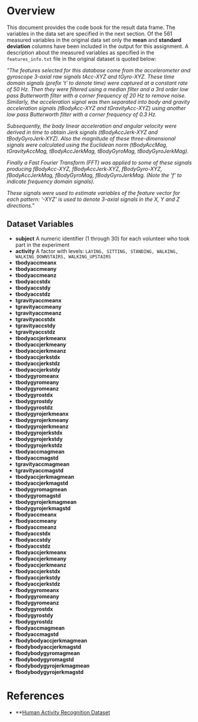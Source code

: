 Overview
========
This document provides the code book for the result data frame. The variables in the data set are specified in the next section. Of the 561 measured variables in the original data set only the **mean** and **standard deviation** columns have been included in the output for this assignment. A description about the measured variables as specified in the `features_info.txt` file in the original dataset is quoted below:

 *"The features selected for this database come from the accelerometer and gyroscope 3-axial raw signals tAcc-XYZ and tGyro-XYZ. These time domain signals (prefix 't' to denote time) were captured at a constant rate of 50 Hz. Then they were filtered using a median filter and a 3rd order low pass Butterworth filter with a corner frequency of 20 Hz to remove noise. Similarly, the acceleration signal was then separated into body and gravity acceleration signals (tBodyAcc-XYZ and tGravityAcc-XYZ) using another low pass Butterworth filter with a corner frequency of 0.3 Hz.*

  *Subsequently, the body linear acceleration and angular velocity were derived in time to obtain Jerk signals (tBodyAccJerk-XYZ and tBodyGyroJerk-XYZ). Also the magnitude of these three-dimensional signals were calculated using the Euclidean norm (tBodyAccMag, tGravityAccMag, tBodyAccJerkMag, tBodyGyroMag, tBodyGyroJerkMag).*

  *Finally a Fast Fourier Transform (FFT) was applied to some of these signals producing fBodyAcc-XYZ, fBodyAccJerk-XYZ, fBodyGyro-XYZ, fBodyAccJerkMag, fBodyGyroMag, fBodyGyroJerkMag. (Note the 'f' to indicate frequency domain signals).*

  *These signals were used to estimate variables of the feature vector for each pattern:
  '-XYZ' is used to denote 3-axial signals in the X, Y and Z directions."*

## Dataset Variables

* **subject** A numeric identifier (1 through 30) for each volunteer who took part in the experiment
* **activity** A factor with levels: `LAYING, SITTING, STANDING, WALKING, WALKING_DOWNSTAIRS, WALKING_UPSTAIRS`
* **tbodyaccmeanx**
* **tbodyaccmeany**
* **tbodyaccmeanz**
* **tbodyaccstdx**
* **tbodyaccstdy**
* **tbodyaccstdz**
* **tgravityaccmeanx** 
* **tgravityaccmeany**
* **tgravityaccmeanz**
* **tgravityaccstdx**
* **tgravityaccstdy**
* **tgravityaccstdz**
* **tbodyaccjerkmeanx**
* **tbodyaccjerkmeany**
* **tbodyaccjerkmeanz**
* **tbodyaccjerkstdx**
* **tbodyaccjerkstdz**
* **tbodyaccjerkstdy**
* **tbodygyromeanx**
* **tbodygyromeany**
* **tbodygyromeanz**
* **tbodygyrostdx**
* **tbodygyrostdy**
* **tbodygyrostdz**
* **tbodygyrojerkmeanx**
* **tbodygyrojerkmeany**
* **tbodygyrojerkmeanz**
* **tbodygyrojerkstdx**
* **tbodygyrojerkstdy**
* **tbodygyrojerkstdz**
* **tbodyaccmagmean** 
* **tbodyaccmagstd** 
* **tgravityaccmagmean** 
* **tgravityaccmagstd** 
* **tbodyaccjerkmagmean** 
* **tbodyaccjerkmagstd** 
* **tbodygyromagmean** 
* **tbodygyromagstd** 
* **tbodygyrojerkmagmean** 
* **tbodygyrojerkmagstd** 
* **fbodyaccmeanx** 
* **fbodyaccmeany** 
* **fbodyaccmeanz** 
* **fbodyaccstdx** 
* **fbodyaccstdy** 
* **fbodyaccstdz** 
* **fbodyaccjerkmeanx** 
* **fbodyaccjerkmeany** 
* **fbodyaccjerkmeanz** 
* **fbodyaccjerkstdx** 
* **fbodyaccjerkstdy** 
* **fbodyaccjerkstdz** 
* **fbodygyromeanx** 
* **fbodygyromeany** 
* **fbodygyromeanz** 
* **fbodygyrostdx** 
* **fbodygyrostdy** 
* **fbodygyrostdz** 
* **fbodyaccmagmean** 
* **fbodyaccmagstd** 
* **fbodybodyaccjerkmagmean** 
* **fbodybodyaccjerkmagstd** 
* **fbodybodygyromagmean** 
* **fbodybodygyromagstd** 
* **fbodybodygyrojerkmagmean** 
* **fbodybodygyrojerkmagstd** 

References
==========
* **[Human Activity Recognition Dataset](http://archive.ics.uci.edu/ml/datasets/Human+Activity+Recognition+Using+Smartphones)